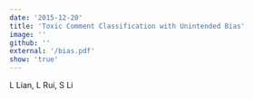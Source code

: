 ```yaml
---
date: '2015-12-20'
title: 'Toxic Comment Classification with Unintended Bias'
image: ''
github: ''
external: '/bias.pdf'
show: 'true'
---
```


L Lian, L Rui, S Li
